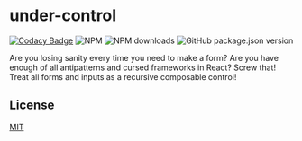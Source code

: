 # under-control

[![Codacy Badge](https://app.codacy.com/project/badge/Grade/00361e89d67049baa02723ee0e818ed0)](https://www.codacy.com/gh/Mati365/under-control/dashboard?utm_source=github.com&utm_medium=referral&utm_content=Mati365/under-control&utm_campaign=Badge_Grade)
![NPM](https://img.shields.io/npm/l/under-control?style=flat)
![NPM downloads](https://img.shields.io/npm/dm/under-control?style=flat)
![GitHub package.json version](https://img.shields.io/github/package-json/v/Mati365/under-control?style=flat)

Are you losing sanity every time you need to make a form? Are you have enough of all antipatterns and cursed frameworks in React? Screw that! Treat all forms and inputs as a recursive composable control!

## License

[MIT](LICENSE)
